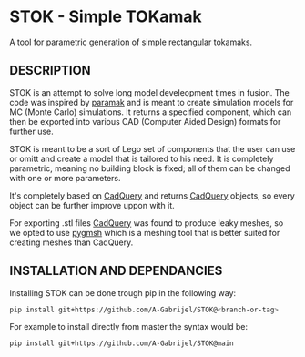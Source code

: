 # STOK - Simple TOKamak
A tool for parametric generation of simple rectangular tokamaks.

## DESCRIPTION
STOK is an attempt to solve long model develeopment times in fusion. The code was inspired by [paramak](https://github.com/fusion-energy/paramak) and is meant to create simulation models for MC (Monte Carlo) simulations. It returns a specified component, which can then be exported into various CAD (Computer Aided Design) formats for further use.

STOK is meant to be a sort of Lego set of components that the user can use or omitt and create a model that is tailored to his need. It is completely parametric, meaning no building block is fixed; all of them can be changed with one or more parameters.

It's completely based on [CadQuery](https://github.com/CadQuery) and returns [CadQuery](https://github.com/CadQuery) objects, so every object can be further improve uppon with it.

For exporting .stl files [CadQuery](https://github.com/CadQuery) was found to produce leaky meshes, so we opted to use [pygmsh](https://github.com/nschloe/pygmsh) which is a meshing tool that is better suited for creating meshes than CadQuery.

## INSTALLATION AND DEPENDANCIES
Installing STOK can be done trough pip in the following way:
```bash
pip install git+https://github.com/A-Gabrijel/STOK@<branch-or-tag>
```

For example to install directly from master the syntax would be:
```bash
pip install git+https://github.com/A-Gabrijel/STOK@main
```

